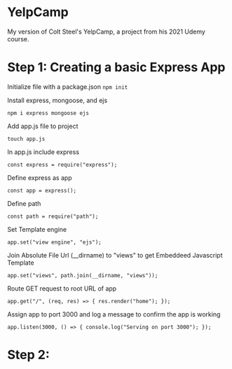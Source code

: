 # YelpCamp
My version of Colt Steel's YelpCamp, a project from his 2021 Udemy course.

# Step 1: Creating a basic Express App
 Initialize file with a package.json
 `npm init`  
 
 Install express, mongoose, and ejs
 
 `npm i express mongoose ejs`  
 
 Add app.js file to project
 
 `touch app.js`  
 
 In app.js include express
 
  `const express = require("express");`  
  
 Define express as app
 
   `const app = express();`  
   
 Define path  
 
  `const path = require("path");`  
  
 Set Template engine 
 
  `app.set("view engine", "ejs");`  
  
 Join Absolute File Url (__dirname) to "views" to get Embeddeed Javascript Template   
 
  `app.set("views", path.join(__dirname, "views"));`  
 
 Route GET request to root URL of app  
 
  `app.get("/", (req, res) => {
   res.render("home");
  });`  
  
 Assign app to port 3000 and log a message to confirm the app is working 
 
  `app.listen(3000, () => {
     console.log("Serving on port 3000");
   });`
 
 # Step 2:
 
 

